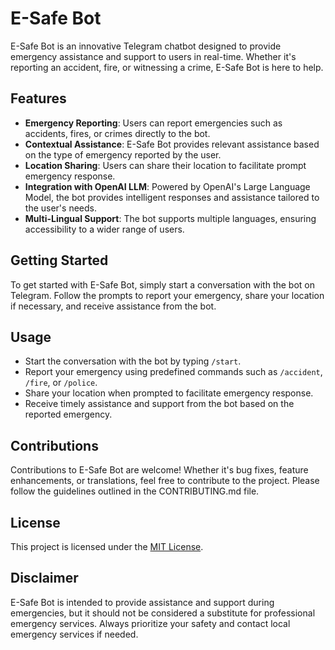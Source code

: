# E-Safe Bot

E-Safe Bot is an innovative Telegram chatbot designed to provide emergency assistance and support to users in real-time. Whether it's reporting an accident, fire, or witnessing a crime, E-Safe Bot is here to help.

## Features

- **Emergency Reporting**: Users can report emergencies such as accidents, fires, or crimes directly to the bot.
- **Contextual Assistance**: E-Safe Bot provides relevant assistance based on the type of emergency reported by the user.
- **Location Sharing**: Users can share their location to facilitate prompt emergency response.
- **Integration with OpenAI LLM**: Powered by OpenAI's Large Language Model, the bot provides intelligent responses and assistance tailored to the user's needs.
- **Multi-Lingual Support**: The bot supports multiple languages, ensuring accessibility to a wider range of users.

## Getting Started

To get started with E-Safe Bot, simply start a conversation with the bot on Telegram. Follow the prompts to report your emergency, share your location if necessary, and receive assistance from the bot.

## Usage

- Start the conversation with the bot by typing `/start`.
- Report your emergency using predefined commands such as `/accident`, `/fire`, or `/police`.
- Share your location when prompted to facilitate emergency response.
- Receive timely assistance and support from the bot based on the reported emergency.

## Contributions

Contributions to E-Safe Bot are welcome! Whether it's bug fixes, feature enhancements, or translations, feel free to contribute to the project. Please follow the guidelines outlined in the CONTRIBUTING.md file.

## License

This project is licensed under the [MIT License](LICENSE).

## Disclaimer

E-Safe Bot is intended to provide assistance and support during emergencies, but it should not be considered a substitute for professional emergency services. Always prioritize your safety and contact local emergency services if needed.
